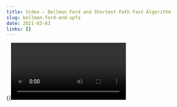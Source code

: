 ```yaml
---
title: Video — Bellman Ford and Shortest Path Fast Algorithm
slug: bellman-ford-and-spfa
date: 2021-03-03
links: []
---
```

{{<Video slug="bellman-ford-and-spfa" slides="y" transcript="y" >}}


